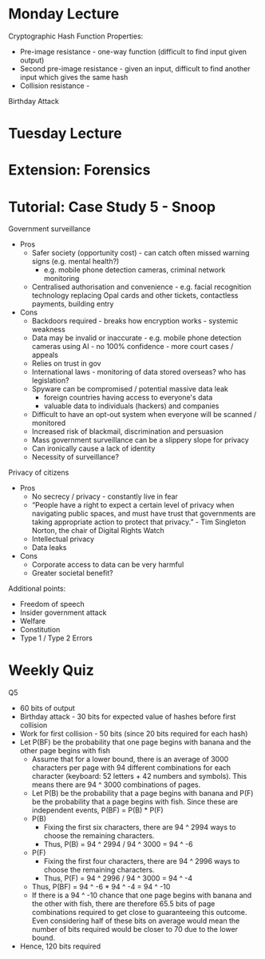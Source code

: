 # Monday Lecture

Cryptographic Hash Function Properties:

- Pre-image resistance - one-way function (difficult to find input given output)
- Second pre-image resistance - given an input, difficult to find another input which gives the same hash
- Collision resistance - 



Birthday Attack



# Tuesday Lecture

# Extension: Forensics



 



# Tutorial: Case Study 5 - Snoop

Government surveillance

- Pros
  - Safer society (opportunity cost) - can catch often missed warning signs (e.g. mental health?)
    - e.g. mobile phone detection cameras, criminal network monitoring
  - Centralised authorisation and convenience - e.g. facial recognition technology replacing Opal cards and other tickets, contactless payments, building entry
- Cons
  - Backdoors required - breaks how encryption works - systemic weakness
  - Data may be invalid or inaccurate - e.g. mobile phone detection cameras using AI - no 100% confidence - more court cases / appeals
  - Relies on trust in gov
  - International laws - monitoring of data stored overseas? who has legislation?
  - Spyware can be compromised / potential massive data leak
    - foreign countries having access to everyone's data
    - valuable data to individuals (hackers) and companies
  - Difficult to have an opt-out system when everyone will be scanned / monitored
  - Increased risk of blackmail, discrimination and persuasion
  - Mass government surveillance can be a slippery slope for privacy
  - Can ironically cause a lack of identity
  - Necessity of surveillance?

Privacy of citizens

- Pros
  - No secrecy / privacy - constantly live in fear
  - “People have a right to expect a certain level of privacy when navigating public spaces, and must have trust that governments are taking appropriate action to protect that privacy.” - Tim Singleton Norton, the chair of Digital Rights Watch
  - Intellectual privacy
  - Data leaks
- Cons
  - Corporate access to data can be very harmful
  - Greater societal benefit?

Additional points:

- Freedom of speech
- Insider government attack
- Welfare
- Constitution
- Type 1 / Type 2 Errors



# Weekly Quiz



Q5

- 60 bits of output
- Birthday attack - 30 bits for expected value of hashes before first collision
- Work for first collision - 50 bits (since 20 bits required for each hash)
- Let P(BF) be the probability that one page begins with banana and the other page begins with fish
  - Assume that for a lower bound, there is an average of 3000 characters per page with 94 different combinations for each character (keyboard: 52 letters + 42 numbers and symbols). This means there are 94 ^ 3000 combinations of pages.
  - Let P(B) be the probability that a page begins with banana and P(F) be the probability that a page begins with fish. Since these are independent events, P(BF) = P(B) * P(F)
  - P(B)
    - Fixing the first six characters, there are 94 ^ 2994 ways to choose the remaining characters.
    - Thus, P(B) = 94 ^ 2994 / 94 ^ 3000 = 94 ^ -6
  - P(F)
    - Fixing the first four characters, there are 94 ^ 2996 ways to choose the remaining characters.
    - Thus, P(F) = 94 ^ 2996 / 94 ^ 3000 = 94 ^ -4
  - Thus, P(BF) = 94 ^ -6 * 94 ^ -4 = 94 ^ -10
  - If there is a 94 ^ -10 chance that one page begins with banana and the other with fish, there are therefore 65.5 bits of page combinations required to get close to guaranteeing this outcome. Even considering half of these bits on average would mean the number of bits required would be closer to 70 due to the lower bound. 
- Hence, 120 bits required













